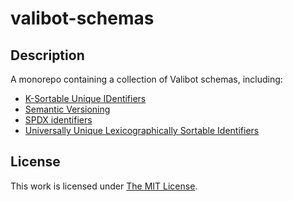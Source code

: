 # valibot-schemas

## Description

A monorepo containing a collection of Valibot schemas, including:

- [K-Sortable Unique IDentifiers](https://github.com/idleberg/valibot-schemas/tree/main/packages/ksuid)
- [Semantic Versioning](https://github.com/idleberg/valibot-schemas/tree/main/packages/semver)
- [SPDX identifiers](https://github.com/idleberg/valibot-schemas/tree/main/packages/spdx)
- [Universally Unique Lexicographically Sortable Identifiers](https://github.com/idleberg/valibot-schemas/tree/main/packages/ulid)

## License

This work is licensed under [The MIT License](LICENSE).
